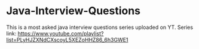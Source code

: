 # Java-Interview-Questions
This is a most asked java interview questions series uploaded on YT. Series link: https://www.youtube.com/playlist?list=PLyHJZXNdCXscoyL5XEZoHHZ86_6h3GWE1
